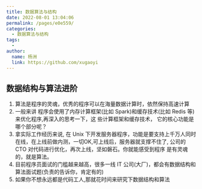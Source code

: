 ```yaml
---
title: 数据算法与结构
date: 2022-08-01 13:04:06
permalink: /pages/e0e559/
categories:
  - 数据算法与结构
tags:
  - 
author: 
  name: 杨洲
  link: https://github.com/xugaoyi
---
```


## 数据结构与算法进阶

1. 算法是程序的灵魂，优秀的程序可以在海量数据计算时，依然保持高速计算
2. 一般来讲 程序会使用了内存计算框架(比如 Spark)和缓存技术(比如 Redis 等)来优化程序,再深入的思考一下，这 些计算框架和缓存技术， 它的核心功能是哪个部分呢？
3. 拿实际工作经历来说, 在 Unix 下开发服务器程序，功能是要支持上千万人同时在线，在上线前做内测，一切OK,可上线后，服务器就支撑不住了, 公司的 CTO 对代码进行优化，再次上线，坚如磐石。你就能感受到程序 是有灵魂的，就是算法。
4. 目前程序员面试的门槛越来越高，很多一线 IT 公司(大厂)，都会有数据结构和算法面试题(负责的告诉你，肯定有的)
5. 如果你不想永远都是代码工人,那就花时间来研究下数据结构和算法

